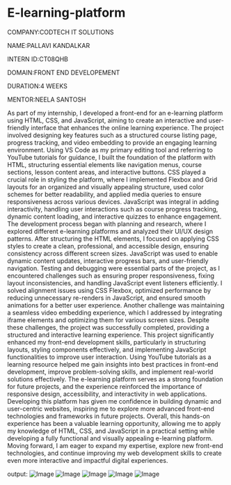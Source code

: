 # E-learning-platform

COMPANY:CODTECH IT SOLUTIONS

NAME:PALLAVI KANDALKAR

INTERN ID:CT08QHB

DOMAIN:FRONT END DEVELOPEMENT

DURATION:4 WEEKS

MENTOR:NEELA SANTOSH

As part of my internship, I developed a front-end for an e-learning platform using HTML, CSS, and JavaScript, aiming to create an interactive and user-friendly interface that enhances the online learning experience. The project involved designing key features such as a structured course listing page, progress tracking, and video embedding to provide an engaging learning environment. Using VS Code as my primary editing tool and referring to YouTube tutorials for guidance, I built the foundation of the platform with HTML, structuring essential elements like navigation menus, course sections, lesson content areas, and interactive buttons. CSS played a crucial role in styling the platform, where I implemented Flexbox and Grid layouts for an organized and visually appealing structure, used color schemes for better readability, and applied media queries to ensure responsiveness across various devices. JavaScript was integral in adding interactivity, handling user interactions such as course progress tracking, dynamic content loading, and interactive quizzes to enhance engagement. The development process began with planning and research, where I explored different e-learning platforms and analyzed their UI/UX design patterns. After structuring the HTML elements, I focused on applying CSS styles to create a clean, professional, and accessible design, ensuring consistency across different screen sizes. JavaScript was used to enable dynamic content updates, interactive progress bars, and user-friendly navigation. Testing and debugging were essential parts of the project, as I encountered challenges such as ensuring proper responsiveness, fixing layout inconsistencies, and handling JavaScript event listeners efficiently. I solved alignment issues using CSS Flexbox, optimized performance by reducing unnecessary re-renders in JavaScript, and ensured smooth animations for a better user experience. Another challenge was maintaining a seamless video embedding experience, which I addressed by integrating iframe elements and optimizing them for various screen sizes. Despite these challenges, the project was successfully completed, providing a structured and interactive learning experience. This project significantly enhanced my front-end development skills, particularly in structuring layouts, styling components effectively, and implementing JavaScript functionalities to improve user interaction. Using YouTube tutorials as a learning resource helped me gain insights into best practices in front-end development, improve problem-solving skills, and implement real-world solutions effectively. The e-learning platform serves as a strong foundation for future projects, and the experience reinforced the importance of responsive design, accessibility, and interactivity in web applications. Developing this platform has given me confidence in building dynamic and user-centric websites, inspiring me to explore more advanced front-end technologies and frameworks in future projects. Overall, this hands-on experience has been a valuable learning opportunity, allowing me to apply my knowledge of HTML, CSS, and JavaScript in a practical setting while developing a fully functional and visually appealing e-learning platform. Moving forward, I am eager to expand my expertise, explore new front-end technologies, and continue improving my web development skills to create even more interactive and impactful digital experiences.


output:
![Image](https://github.com/user-attachments/assets/c7b47600-b37c-4cbb-8953-a8c8e7bfb59a)
![Image](https://github.com/user-attachments/assets/1ffad83d-98e1-488b-9825-91679b3d8043)
![Image](https://github.com/user-attachments/assets/649b3d6f-0df9-47f6-b496-7d3c263d9250)
![Image](https://github.com/user-attachments/assets/35d94935-1989-4cab-8a90-c0c045cfe22a)
![Image](https://github.com/user-attachments/assets/9189d481-c4cd-4920-adf3-9db36ccfcbeb)
